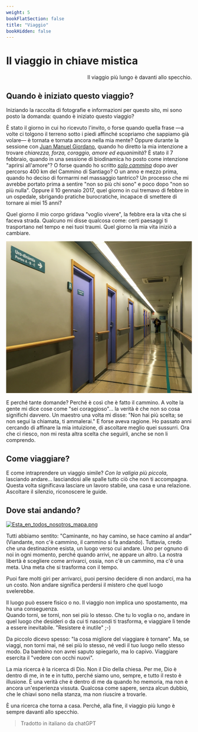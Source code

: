 ```yaml
---
weight: 5
bookFlatSection: false
title: "Viaggio"
bookHidden: false
---
```


# Il viaggio in chiave mistica

<div style="text-align: right">Il viaggio più lungo è davanti allo specchio.</div>

## Quando è iniziato questo viaggio?

Iniziando la raccolta di fotografie e informazioni per questo sito, mi sono posto la domanda: quando è iniziato questo viaggio?  

È stato il giorno in cui ho ricevuto l'invito, o forse quando quella frase —a volte ci tolgono il terreno sotto i piedi affinché scopriamo che sappiamo già volare— è tornata e tornata ancora nella mia mente? Oppure durante la sessione con [Juan Manuel Giordano](https://www.juanmanuelgiordano.com/), quando ho diretto la mia intenzione a trovare _chiarezza, forza, coraggio, amore ed equanimità_? È stato il 7 febbraio, quando in una sessione di biodinamica ho posto come intenzione "aprirsi all'amore"? O forse quando ho scritto _[solo cammina](https://susurros.fransimo.info/posts/2023/10/nueva_ribadesella/)_ dopo aver percorso 400 km del Cammino di Santiago? O un anno e mezzo prima, quando ho deciso di formarmi nel massaggio tantrico? Un processo che mi avrebbe portato prima a sentire "non so più chi sono" e poco dopo "non so più nulla". Oppure il 10 gennaio 2017, quel giorno in cui tremavo di febbre in un ospedale, sbrigando pratiche burocratiche, incapace di smettere di tornare ai miei 15 anni?  

Quel giorno il mio corpo gridava "voglio vivere", la febbre era la vita che si faceva strada. Qualcuno mi disse qualcosa come: certi paesaggi ti trasportano nel tempo e nei tuoi traumi. Quel giorno la mia vita iniziò a cambiare.  

![IMG_3027_Screenshot.png](IMG_3027_Screenshot.png)

E perché tante domande? Perché è così che è fatto il cammino. A volte la gente mi dice cose come "sei coraggioso"... la verità è che non so cosa significhi davvero. Un maestro una volta mi disse: "Non hai più scelta; se non segui la chiamata, ti ammalerai." E forse aveva ragione. Ho passato anni cercando di affinare la mia intuizione, di ascoltare meglio quei sussurri. Ora che ci riesco, non mi resta altra scelta che seguirli, anche se non li comprendo.  

## Come viaggiare?

E come intraprendere un viaggio simile? _Con la valigia più piccola_, lasciando andare... lasciandosi alle spalle tutto ciò che non ti accompagna. Questa volta significava lasciare un lavoro stabile, una casa e una relazione. Ascoltare il silenzio, riconoscere le guide.  

## Dove stai andando?

[![Esta_en_todos_nosotros_mapa.png](/map/Esta_en_todos_nosotros_mapa.png)](https://www.google.com/maps/d/edit?hl=en&mid=1N9lbW-JlA8tJtXUqbPD6LnPmdEML85I&ll=39.83907322891193%2C14.674225289062493&z=5)

Tutti abbiamo sentito: "Caminante, no hay camino, se hace camino al andar" (Viandante, non c'è cammino, il cammino si fa andando). Tuttavia, credo che una destinazione esista, un luogo verso cui andare. Uno per ognuno di noi in ogni momento, perché quando arrivi, ne appare un altro. La nostra libertà è scegliere come arrivarci, ossia, non c'è un cammino, ma c'è una meta. Una meta che si trasforma con il tempo.  

Puoi fare molti giri per arrivarci, puoi persino decidere di non andarci, ma ha un costo. Non andare significa perdersi il mistero che quel luogo svelerebbe.  

Il luogo può essere fisico o no. Il viaggio non implica uno spostamento, ma ha una conseguenza.  
Quando torni, se torni, non sei più lo stesso. Che tu lo voglia o no, andare in quel luogo che desideri o da cui ti nascondi ti trasforma, e viaggiare lì tende a essere inevitabile. "Resistere è inutile" ;-)

Da piccolo dicevo spesso: "la cosa migliore del viaggiare è tornare". Ma, se viaggi, non torni mai, né sei più lo stesso, né vedi il tuo luogo nello stesso modo. Da bambino non avrei saputo spiegarlo, ma lo capivo. Viaggiare esercita il "vedere con occhi nuovi".  

La mia ricerca è la ricerca di Dio. Non il Dio della chiesa. Per me, Dio è dentro di me, in te e in tutto, perché siamo uno, sempre, e tutto il resto è illusione. È una verità che è dentro di me da quando ho memoria, ma non è ancora un'esperienza vissuta. Qualcosa come sapere, senza alcun dubbio, che le chiavi sono nella stanza, ma non riuscire a trovarle.  

È una ricerca che torna a casa. Perché, alla fine, il viaggio più lungo è sempre davanti allo specchio.  

> Tradotto in italiano da chatGPT